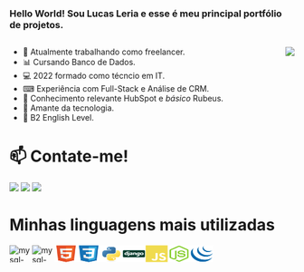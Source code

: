 ### Hello World! Sou Lucas Leria e esse é meu principal portfólio de projetos. 
##

<div>  
  <img align="right" height="163em" src="https://github-readme-stats.vercel.app/api?username=lucasgleria&show_icons=true&theme=jolly&include_all_commits=true&count_private=true"/>
  
- 💼 Atualmente trabalhando como freelancer.
- 📊 Cursando Banco de Dados.
- 💻 2022 formado como técncio em IT.
- ⌨ Experiência com Full-Stack e Análise de CRM.
- 📙 Conhecimento relevante HubSpot e *básico* Rubeus.
- 💞 Amante da tecnologia.
- 🔑 B2 English Level.

 # 📫 Contate-me! 

  <a href="https://www.linkedin.com/in/lucasleria/" target="_blank">
 <img src="https://img.shields.io/badge/-LinkedIn-%230077B5?style=for-the-badge&logo=linkedin&logoColor=white" target="_blank"></a>
  <a href="https://api.whatsapp.com/send?phone=5511945735280&text=Olá!%20acessei%20seu%20perfil%20pelo%20GitHub%20e%20gostaria%20de%20falar%20com%20você!" target="_blank">
  <img src="https://img.shields.io/badge/WhatsApp-25D366?style=for-the-badge&logo=whatsapp&logoColor=white" target="_blank"></a>
    <a href="mailto:lucasleria17@gmail.com?subject=Ol%C3%A1!%20acessei%20seu%20perfil%20pelo%20GitHub%20e%20gostaria%20de%20falar%20com%20voc%C3%AA!&body=_Escreva%20aqui%20sua%20mensagem_" target="_blank"> 
 <img src="https://img.shields.io/badge/Gmail-D14836?style=for-the-badge&logo=gmail&logoColor=white" target="_blank"></a>
<!--    <a href="https://discord.gg/Sgz3EyqKkP" target="_blank">
 <img src="https://img.shields.io/badge/Discord-7289DA?style=for-the-badge&logo=discord&logoColor=white" target="_blank"></a> 
  -->

# Minhas linguagens mais utilizadas 

<img align="left" alt="mysql-icon" height="30" width="40" src="https://cdn.jsdelivr.net/gh/devicons/devicon/icons/mysql/mysql-original.svg">
<img align="left" alt="mysql-icon" height="30" width="40" src="https://cdn.jsdelivr.net/gh/devicons/devicon/icons/postgresql/postgresql-original.svg">
<img align="left" height="30" width="40" alt="html-icon" src="https://raw.githubusercontent.com/devicons/devicon/master/icons/html5/html5-original.svg">
<img align="left" height="30" width="40" alt="css-icon" src="https://raw.githubusercontent.com/devicons/devicon/master/icons/css3/css3-original.svg">
<img align="left" alt="python-icon" height="30" width="40" src="https://raw.githubusercontent.com/devicons/devicon/master/icons/python/python-original.svg">
<img align="left" alt="python-icon" height="30" width="40" src="https://raw.githubusercontent.com/devicons/devicon/master/icons/django/django-original.svg">
<img align="left" height="30" width="40" alt="js-icon"  src="https://raw.githubusercontent.com/devicons/devicon/master/icons/javascript/javascript-plain.svg">
<img align="left" height="30" width="40" alt="js-icon"  src="https://raw.githubusercontent.com/devicons/devicon/master/icons/nodejs/nodejs-plain.svg">
<img align="left" height="30" width="40" alt="js-icon"  src="https://raw.githubusercontent.com/devicons/devicon/master/icons/jquery/jquery-plain.svg">
<br>
    
